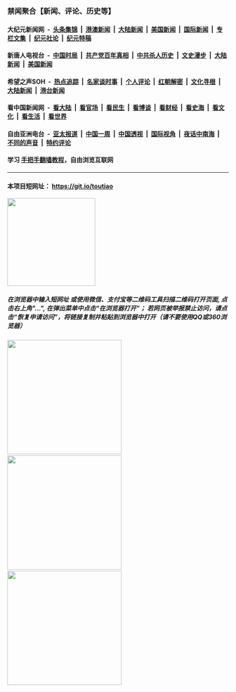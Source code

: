 ### 禁闻聚合【新闻、评论、历史等】

#### 大纪元新闻网 &nbsp;-&nbsp; [头条集锦](indexes/E头条集锦.md?t=02101344) &nbsp;|&nbsp; [港澳新闻](indexes/E港澳新闻.md?t=02101344)  &nbsp;|&nbsp; [大陆新闻](indexes/E大陆新闻.md?t=02101344) &nbsp;|&nbsp; [美国新闻](indexes/E美国新闻.md?t=02101344) &nbsp;|&nbsp; [国际新闻](indexes/E国际新闻.md?t=02101344) &nbsp;|&nbsp; [专栏文集](indexes/E专栏文集.md?t=02101344) &nbsp;|&nbsp; [纪元社论](indexes/E纪元社论.md?t=02101344) &nbsp;|&nbsp; [纪元特稿](indexes/E纪元特稿.md?t=02101344) 

#### 新唐人电视台 &nbsp;-&nbsp; [中国时局](indexes/N中国时局.md?t=02101344) &nbsp;|&nbsp; [共产党百年真相](indexes/N共产党百年真相.md?t=02101344) &nbsp;|&nbsp; [中共杀人历史](indexes/N中共杀人历史.md?t=02101344) &nbsp;|&nbsp; [文史漫步](indexes/N文史漫步.md?t=02101344) &nbsp;|&nbsp; [大陆新闻](indexes/N大陆新闻.md?t=02101344) &nbsp;|&nbsp; [美国新闻](indexes/N美国新闻.md?t=02101344)

#### 希望之声SOH &nbsp;-&nbsp; [热点追踪](indexes/H热点追踪.md?t=02101344) &nbsp;|&nbsp; [名家谈时事](indexes/H名家谈时事.md?t=02101344) &nbsp;|&nbsp; [个人评论](indexes/H个人评论.md?t=02101344)  &nbsp;|&nbsp; [红朝解密](indexes/H红朝解密.md?t=02101344) &nbsp;|&nbsp; [文化寻根](indexes/H文化寻根.md?t=02101344) &nbsp;|&nbsp; [大陆新闻](indexes/H大陆新闻.md?t=02101344) &nbsp;|&nbsp; [港台新闻](indexes/H港台新闻.md?t=02101344)

#### 看中国新闻网 &nbsp;-&nbsp; [看大陆](indexes/S看大陆.md?t=02101344) &nbsp;|&nbsp; [看官场](indexes/S看官场.md?t=02101344) &nbsp;|&nbsp; [看民生](indexes/S看民生.md?t=02101344)  &nbsp;|&nbsp; [看博谈](indexes/S看博谈.md?t=02101344) &nbsp;|&nbsp; [看财经](indexes/S看财经.md?t=02101344) &nbsp;|&nbsp; [看史海](indexes/S看史海.md?t=02101344) &nbsp;|&nbsp; [看文化](indexes/S看文化.md?t=02101344) &nbsp;|&nbsp; [看生活](indexes/S看生活.md?t=02101344) &nbsp;|&nbsp; [看世界](indexes/S看世界.md?t=02101344)

#### 自由亚洲电台 &nbsp;-&nbsp; [亚太报道](indexes/R亚太报道.md?t=02101344) &nbsp;|&nbsp; [中国一周](indexes/R中国一周.md?t=02101344) &nbsp;|&nbsp; [中国透视](indexes/R中国透视.md?t=02101344)  &nbsp;|&nbsp; [国际视角](indexes/R国际视角.md?t=02101344) &nbsp;|&nbsp; [夜话中南海](indexes/R夜话中南海.md?t=02101344) &nbsp;|&nbsp; [不同的声音](indexes/R不同的声音.md?t=02101344) &nbsp;|&nbsp; [特约评论](indexes/R特约评论.md?t=02101344)

#### 学习 [手把手翻墙教程](https://github.com/gfw-breaker/guides/wiki)，自由浏览互联网

----

#### 本项目短网址： https://git.io/toutiao
<img src="https://raw.githubusercontent.com/gfw-breaker/banned-news/master/scripts/img/qr.png" width="200px"/>  

##### 在浏览器中输入短网址 或使用微信、支付宝等二维码工具扫描二维码打开页面, 点击右上角"...", 在弹出菜单中点击“在浏览器打开”； 若网页被举报禁止访问，请点击“恢复申请访问”，将链接复制并粘贴到浏览器中打开（请不要使用QQ或360浏览器）

<img src="https://raw.githubusercontent.com/gfw-breaker/banned-news/master/scripts/img/1.png" width="260px"/> &nbsp; <img src="https://raw.githubusercontent.com/gfw-breaker/banned-news/master/scripts/img/2.png" width="260px"/> &nbsp; <img src="https://raw.githubusercontent.com/gfw-breaker/banned-news/master/scripts/img/3.png" width="260px"/>
